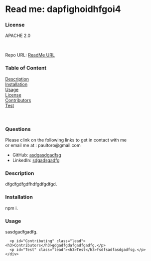 
<!DOCTYPE html>
<html lang="en">
<head>
  <meta charset="UTF-8">
  <meta http-equiv="X-UA-Compatible" content="ie=edge">
  <link rel="stylesheet" href="https://maxcdn.bootstrapcdn.com/bootstrap/4.0.0/css/bootstrap.min.css">
  <title>dapfighoidhfgoi4</title>
</head>
<body>
  <div class="jumbotron jumbotron-fluid">
  <div class="container">
  <h1>Read me: <class="display-5">dapfighoidhfgoi4</class></h1>
  <p id="License" class="lead"><h3>License</h3>APACHE 2.0</p>
    <br>
  <p>Repo URL: <a href="https://github.com/pault929/Can-you-READ-a-READaME">ReadMe URL</a><p> 
    <h3><span class="badge badge-secondary">Table of Content</span></h3>
      <a href=#About>Description</a><br>
      <a href=#Installation>Installation</a><br>
      <a href=#Usage>Usage</a><br>
      <a href=#License>License</a><br>
      <a href=#Contributing>Contributors</a><br> 
      <a href=#Test>Test</a><br>
    <br>
    <br>
    <h3><span class="badge badge-secondary">Questions</span></h3>
    <p>Please clink on the following links to get in contact with me<br>
    or email me at : paultoro@gmail.com</p> 
    <ul>
      <li>GitHub: <a href="https://github.com/asdgasdgadfsg">asdgasdgadfsg</a></li>
      <li>LinkedIn: <a href="https://sdgadsgadfg">sdgadsgadfg</a></li>
    </ul>
      <p id="About" class="lead"><h3>Description</h3>dfgdfgdfgdfhdfgdfgdfgd.</p>
      <p id="Installation" class="lead"><h3>Installation</h3>npm i.</p>
      <p id="Usage" class="lead"><h3>Usage</h3>sasdgadfgadfg.</p>
     
      <p id="Contributing" class="lead"><h3>Contributors</h3>gdgadfgdafgadfgadfg.</p>
      <p id="Test" class="lead"><h3>Test</h3>fsdfsadfasdgadfsg.</p>
    </div>
  </div>
</body>
</html>